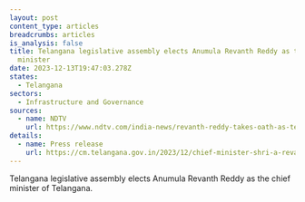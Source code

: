 ```yaml
---
layout: post
content_type: articles
breadcrumbs: articles
is_analysis: false
title: Telangana legislative assembly elects Anumula Revanth Reddy as the chief
  minister
date: 2023-12-13T19:47:03.278Z
states:
  - Telangana
sectors:
  - Infrastructure and Governance
sources:
  - name: NDTV
    url: https://www.ndtv.com/india-news/revanth-reddy-takes-oath-as-telangana-chief-minister-gandhis-attend-swearing-in-ceremony-4641721
details:
  - name: Press release
    url: https://cm.telangana.gov.in/2023/12/chief-minister-shri-a-revanth-reddys-swearing-in-ceremony/
---
```

Telangana legislative assembly elects Anumula Revanth Reddy as the chief minister of Telangana.